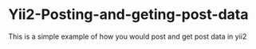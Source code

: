 # Yii2-Posting-and-geting-post-data
This is a simple example of how you would post and get post data in yii2
